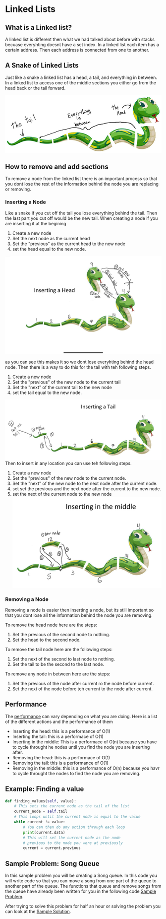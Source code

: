 # Linked Lists
## What is a Linked list?
A linked list is different then what we had talked about before with stacks becuase everyhting doesnt have a set index. In a linked list each item has a certain address. Then each address is connected from one to another.

## A Snake of Linked Lists
Just like a snake a linked list has a head, a tail, and everything in between. In a linked list to access one of the middle sections you either go from the head back or the tail forward. 

![snake](Images\Snake_linked_list.jpeg)
## How to remove and add sections
To remove a node from the linked list there is an important process so that you dont lose the rest of the information behind the node you are replacing or removing. 

### Inserting a Node
Like a snake if you cut off the tail you lose everything behind the tail. Then the last part you cut off would be the new tail. When creating a node if you are inserting it at the begining 
1. Create a new node
2. Set the next node as the current head
3. Set the "previous"  as the current head to the new node
4. set the head equal to the new node.

![](Images/inserting_head.png)

as you can see this makes it so we dont lose everyhting behind the head node. Then there is a way to do this for the tail with teh following steps.

1. Create a new node
2. Set the "previous" of the new node to the current tail
3. Set the "next" of the current tail to the new node
4. set the tail equal to the new node.

![](Images/Inserting_tail.png)
Then to insert in any location you can use teh following steps.
1. Create a new node
2. Set the "previous" of the new node to the current node.
3. Set the "next" of the new node to the next node after the current node. 
4. set set the previous and the next node after the current to the new node.
5. set the next of the current node to the new node
![](Images/Snake_body.png)

### Removing a Node
Removing a node is easier then inserting a node, but its still important so that you dont lose all the information behind the node you are removing. 

To remove the head node here are the steps:
1. Set the previous of the second node to nothing.
2. Set the head to the second node. 

To remove the tail node here are the following steps:
1. Set the next of the second to last node to nothing.
2. Set the tail to be the second to the last node.

To remove any node in between here are the steps:
1. Set the previous of the node after current ro the node before current.
2. Set the next of the node before teh current to the node after current.

## Performance
The [performance](performance.md) can vary depending on what you are doing. Here is a list of the different actions and the performance of them

- Inserting the head: this is a performance of O(1)
- Inserting the tail: this is a performace of O(1)
- Inserting in the middle: This is a performace of O(n) because you have to cycle throught he nodes until you find the node you are inserting after.
- Removing the head: this is a performace of O(1)
- Removing the tail: this is a performance of O(1)
- Removing in the middle: this is a performance of O(n) because you havr to cycle throught the nodes to find the node you are removing. 

## Example: Finding a value
```py
def finding_values(self, value):
    # This sets the current node as the tail of the list
    current_node = self.tail
    # This loops until the current node is equal to the value
    while current != value:
        # You can then do any action through each loop
        print(current.data)
        # This will set the current node as the node 
        # previous to the node you were at previously
        current = current.previous
```
## Sample Problem: Song Queue
In this sample problem you will be creating a Song queue. In this code you will write code so that you can move a song from one part of the queue to another part of the queue. The functions that queue and remove songs from the queue have already been written for you in the following code [Sample Problem](Python_Files/Given_code2.py).

After trying to solve this problem for half an hour or solving the problem you can look at the [Sample Solution](Python_Files/Sample_answer2.py).